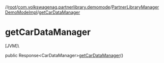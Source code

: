 //[root](../../../index.md)/[com.volkswagenag.partnerlibrary.demomode](../index.md)/[PartnerLibraryManagerDemoModeImpl](index.md)/[getCarDataManager](get-car-data-manager.md)

# getCarDataManager

[JVM]\

public Response&lt;CarDataManager&gt;[getCarDataManager](get-car-data-manager.md)()
